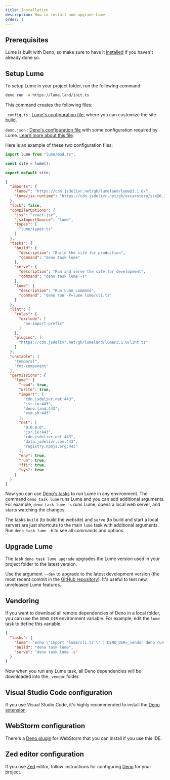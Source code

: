 ```yaml
---
title: Installation
description: How to install and upgrade Lume
order: 1
---
```


## Prerequisites

Lume is built with Deno, so make sure to have it
[installed](https://docs.deno.com/runtime/manual#install-deno) if you haven't
already done so.

## Setup Lume

To setup Lume in your project folder, run the following command:

```sh
deno run -A https://lume.land/init.ts
```

This command creates the following files:

<!-- deno-fmt-ignore-start -->

`_config.ts`
: [Lume's configuration file](../configuration/config-file.md),
where you can customize the site build.

`deno.json`
: [Deno's configuration file](https://docs.deno.com/runtime/manual/getting_started/configuration_file/) with some configuration required by Lume. [Learn more about this file](../advanced/deno-config.md).

<!-- deno-fmt-ignore-end -->

Here is an example of these two configuration files:

<lume-code>

```js {title="_config.ts"}
import lume from "lume/mod.ts";

const site = lume();

export default site;
```

```json {title="deno.json"}
{
  "imports": {
    "lume/": "https://cdn.jsdelivr.net/gh/lumeland/lume@3.1.0/",
    "lume/jsx-runtime": "https://cdn.jsdelivr.net/gh/oscarotero/ssx@0.1.12/jsx-runtime.ts"
  },
  "lock": false,
  "compilerOptions": {
    "jsx": "react-jsx",
    "jsxImportSource": "lume",
    "types": [
      "lume/types.ts"
    ]
  },
  "tasks": {
    "build": {
      "description": "Build the site for production",
      "command": "deno task lume"
    },
    "serve": {
      "description": "Run and serve the site for development",
      "command": "deno task lume -s"
    },
    "lume": {
      "description": "Run Lume command",
      "command": "deno run -P=lume lume/cli.ts"
    }
  },
  "lint": {
    "rules": {
      "exclude": [
        "no-import-prefix"
      ]
    },
    "plugins": [
      "https://cdn.jsdelivr.net/gh/lumeland/lume@3.1.0/lint.ts"
    ]
  },
  "unstable": [
    "temporal",
    "fmt-component"
  ],
  "permissions": {
    "lume": {
      "read": true,
      "write": true,
      "import": [
        "cdn.jsdelivr.net:443",
        "jsr.io:443",
        "deno.land:443",
        "esm.sh:443"
      ],
      "net": [
        "0.0.0.0",
        "jsr.io:443",
        "cdn.jsdelivr.net:443",
        "data.jsdelivr.com:443",
        "registry.npmjs.org:443"
      ],
      "env": true,
      "run": true,
      "ffi": true,
      "sys": true
    }
  }
}
```

</lume-code>

Now you can use
[Deno's tasks](https://docs.deno.com/runtime/manual/tools/task_runner/) to run
Lume in any environment. The command `deno task lume` runs Lume and you can add
additional arguments. For example, `deno task lume -s` runs Lume, opens a local
web server, and starts watching the changes.

The tasks `build` (to build the website) and `serve` (to build and start a local
server) are just shortcuts to the main `lume` task with additional arguments.
Run `deno task lume -h` to see all commands and options.

## Upgrade Lume

The task `deno task lume upgrade` upgrades the Lume version used in your project
folder to the latest version.

Use the argument `--dev` to upgrade to the latest development version (the most
recent commit in the [GitHub repository](https://github.com/lumeland/lume)).
It's useful to test new, unreleased Lume features.

## Vendoring

If you want to download all remote dependencies of Deno in a local folder, you
can use the `DENO_DIR` environment variable. For example, edit the `lume` task
to define this variable:

```json
{
  "tasks": {
    "lume": "echo \"import 'lume/cli.ts'\" | DENO_DIR=_vendor deno run -A -",
    "build": "deno task lume",
    "serve": "deno task lume -s"
  }
}
```

Now when you run any Lume task, all Deno dependencies will be downloaded into
the `_vendor` folder.

## Visual Studio Code configuration

If you use Visual Studio Code, it's highly recommended to install the
[Deno extension](https://marketplace.visualstudio.com/items?itemName=denoland.vscode-deno).

## WebStorm configuration

There's a [Deno plugin](https://plugins.jetbrains.com/plugin/14382-deno/) for
WebStorm that you can install if you use this IDE.

## Zed editor configuration

If you use [Zed](https://zed.dev/) editor, follow instructions for configuring
[Deno](https://zed.dev/docs/languages/deno) for your project.
